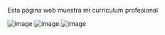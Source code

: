 Esta página web muestra mi currículum profesional

![image](https://github.com/user-attachments/assets/00255c4a-eed5-4aca-b491-8221e8eef4c8)
![image](https://github.com/user-attachments/assets/7640d754-e847-4cad-92b1-ab98ec4a8689)
![image](https://github.com/user-attachments/assets/0f7b558c-0e5e-4004-8b30-9f5214a8b00c)
